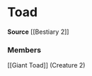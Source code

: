 ﻿---
creature_family: Toad
id: '206'
name: Toad
rarity: Common
source: '[[DATABASE/source/Bestiary 2|Bestiary 2]]'
trait: null
type: Creature Family

---
# Toad

**Source** [[Bestiary 2]]

### Members

[[Giant Toad]] (Creature 2)